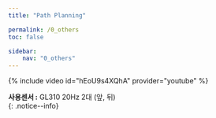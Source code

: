 ```yaml
---
title: "Path Planning"

permalink: /0_others
toc: false

sidebar:
    nav: "0_others"
---
```





{% include video id="hEoU9s4XQhA" provider="youtube" %}

**사용센서 :** GL310 20Hz 2대 (앞, 뒤)  
{: .notice--info}


